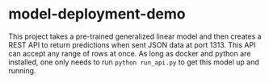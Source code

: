 # model-deployment-demo
This project takes a pre-trained generalized linear model and then creates a REST API to return predictions when sent JSON data at port 1313. This API can accept any range of rows at once. As long as docker and python are installed, one only needs to run `python run_api.py` to get this model up and running.
